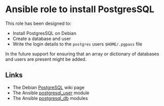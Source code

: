 # Ansible role to install PostgresSQL

This role has been designed to:

* Install PostgresSQL on Debian
* Create a database and user
* Write the login details to the `postgres` users `$HOME/.pgpass` file

In the future support for ensuring that an array or dictionary of databases and
users are present might be added.

## Links

* The Debian [PostgreSQL](https://wiki.debian.org/PostgreSql) wiki page
* The Ansible [postgresql_user](https://docs.ansible.com/ansible/latest/modules/postgresql_user_module.html) module
* The Ansible [postgresql_db](https://docs.ansible.com/ansible/latest/modules/postgresql_db_module.html) modules
